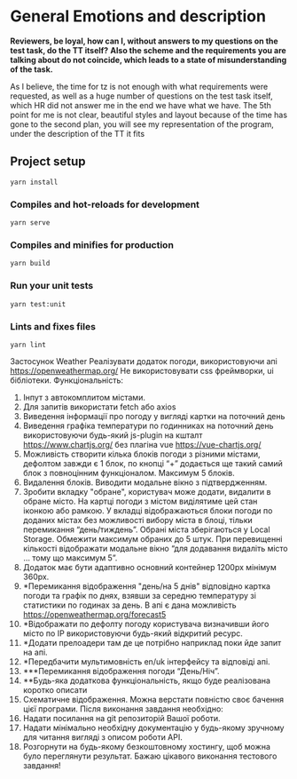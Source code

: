 # General Emotions and description
**Reviewers, be loyal, how can I, without answers to my questions on the test task, do the TT itself?**
**Also the scheme and the requirements you are talking about do not coincide, which leads to a state of misunderstanding of the task.**

As I believe, the time for tz is not enough with what requirements were requested, as well as a huge number of questions on the test task itself, which HR did not answer me in the end we have what we have. The 5th point for me is not clear, beautiful styles and layout because of the time has gone to the second plan, you will see my representation of the program, under the description of the TT it fits

## Project setup
```
yarn install
```

### Compiles and hot-reloads for development
```
yarn serve
```

### Compiles and minifies for production
```
yarn build
```

### Run your unit tests
```
yarn test:unit
```

### Lints and fixes files
```
yarn lint
```

Застосунок Weather
Реалізувати додаток погоди, використовуючи апі https://openweathermap.org/
Не використовувати css фреймворки, ui бібліотеки.
Функціональність:
1. Інпут з автокомплитом містами.
2. Для запитів використати fetch або axios
3. Виведення інформації про погоду у вигляді картки на поточний день
4. Виведення графіка температури по годинниках на поточний день
використовуючи будь-який js-plugin на кшталт https://www.chartjs.org/ без плагіна
vue https://vue-chartjs.org/
5. Можливість створити кілька блоків погоди з різними містами, дефолтом завжди є
1 блок, по кнопці “+” додається ще такий самий блок з повноцінним
функціоналом. Максимум 5 блоків.
6. Видалення блоків. Виводити модальне вікно з підтвердженням.
7. Зробити вкладку "обране", користувач може додати, видалити в обране місто.
На картці погоди з містом виділятиме цей стан іконкою або рамкою. У вкладці
відображаються блоки погоди по доданих містах без можливості вибору міста в
блоці, тільки перемикання “день/тиждень”. Обрані міста зберігаються у Local
Storage. Обмежити максимум обраних до 5 штук. При перевищенні кількості
відображати модальне вікно “для додавання видаліть місто … тому що
максимум 5”.
8. Додаток має бути адаптивно основний контейнер 1200px мінімум 360px.
9. *Перемикання відображення "день/на 5 днів" відповідно картка погоди та графік
по днях, взявши за середню температуру зі статистики по годинах за день. В апі
є дана можливість https://openweathermap.org/forecast5
10. *Відображати по дефолту погоду користувача визначивши його місто по IP
використовуючи будь-який відкритий ресурс.
11. *Додати прелоадери там де це потрібно наприклад поки йде запит на апі.
12. *Передбачити мультимовність en/uk інтерфейсу та відповіді апі.
13. ***Перемикання відображення погоди “День/Ніч”.
14. **Будь-яка додаткова функціональність, якщо буде реалізована коротко описати
15. Схематичне відображення. Можна верстати повністю своє бачення цієї
програми.
Після виконання завдання необхідно:
1. Надати посилання на git репозиторій Вашої роботи.
2. Надати мінімально необхідну документацію у будь-якому зручному для читання
вигляді з описом роботи API.
3. Розгорнути на будь-якому безкоштовному хостингу, щоб можна було переглянути
результат.
Бажаю цікавого виконання тестового завдання!

